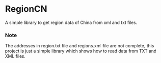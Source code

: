 # RegionCN
A simple library to get region data of China from xml and txt files.

### Note
The addresses in region.txt file and regions.xml file are not complete, this project is just a simple library which shows how to read data from TXT and XML files.
